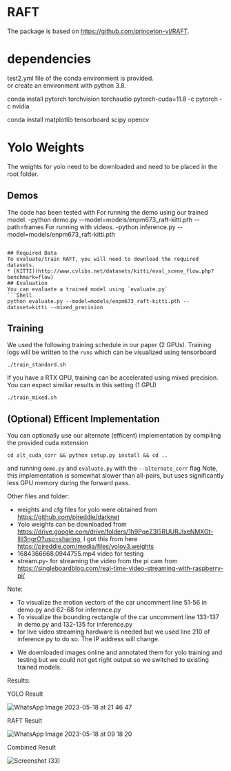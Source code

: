 # RAFT
The package is based on https://github.com/princeton-vl/RAFT. 
# dependencies
test2.yml file of the conda environment is provided.  
or 
create an environment with python 3.8.

conda install pytorch torchvision torchaudio pytorch-cuda=11.8 -c pytorch -c nvidia

conda install matplotlib tensorboard scipy opencv
# Yolo Weights
The weights for yolo need to be downloaded and need to be placed in the root folder.
## Demos
The code has been tested with 
For running the demo using our trained model. 
-python demo.py --model=models/enpm673_raft-kitti.pth --path=frames
For running with videos.
-python inference.py --model=models/enpm673_raft-kitti.pth
```

## Required Data
To evaluate/train RAFT, you will need to download the required datasets. 
* [KITTI](http://www.cvlibs.net/datasets/kitti/eval_scene_flow.php?benchmark=flow)
## Evaluation
You can evaluate a trained model using `evaluate.py`
```Shell
python evaluate.py --model=models/enpm673_raft-kitti.pth --dataset=kitti --mixed_precision
```
## Training
We used the following training schedule in our paper (2 GPUs). Training logs will be written to the `runs` which can be visualized using tensorboard
```Shell
./train_standard.sh
```
If you have a RTX GPU, training can be accelerated using mixed precision. You can expect similiar results in this setting (1 GPU)
```Shell
./train_mixed.sh
```

## (Optional) Efficent Implementation
You can optionally use our alternate (efficent) implementation by compiling the provided cuda extension
```Shell
cd alt_cuda_corr && python setup.py install && cd ..
```
and running `demo.py` and `evaluate.py` with the `--alternate_corr` flag Note, this implementation is somewhat slower than all-pairs, but uses significantly less GPU memory during the forward pass.

Other files and folder:
- weights and cfg files for yolo were obtained from https://github.com/pjreddie/darknet 
- Yolo weights can be downloaded from https://drive.google.com/drive/folders/1h9PqeZ3l5RUURJIxeNMXGt-Ilil3ngrO?usp=sharing, I got this from here https://pjreddie.com/media/files/yolov3.weights
- 1684366668.0944755.mp4 video for testing
- stream.py- for streaming the video from the pi cam from https://singleboardblog.com/real-time-video-streaming-with-raspberry-pi/ 

Note: 
- To visualize the motion vectors of the car uncomment line 51-56 in demo.py and 62-68 for inference.py
- To visualize the bounding rectangle of the car uncomment line 133-137 in demo.py and 132-135 for inference.py
- for live video streaming hardware is needed but we used line 210 of inference.py to do so. The IP address will change. 
* We downloaded images online and annotated them for yolo training and testing but we could not get right output so we switched to existing trained models.

Results:

YOLO Result 

![WhatsApp Image 2023-05-18 at 21 46 47](https://github.com/nishantpandey4/Car-speed-calculation-using-RAFT-YOLO/assets/127569735/68c396cb-5d5a-4ad9-a9e3-cc173be12169)

RAFT Result

![WhatsApp Image 2023-05-18 at 09 18 20](https://github.com/nishantpandey4/Car-speed-calculation-using-RAFT-YOLO/assets/127569735/e242e34f-b973-4069-a793-6da5a22cfa44)

Combined Result

![Screenshot (33)](https://github.com/nishantpandey4/Car-speed-calculation-using-RAFT-YOLO/assets/127569735/e2dc3549-a3fd-4e0f-87d5-dab31d3e1368)
